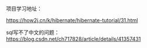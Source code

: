 项目学习地址：

https://how2j.cn/k/hibernate/hibernate-tutorial/31.html

sql写不了中文的问题：  
https://blog.csdn.net/ch717828/article/details/41357431